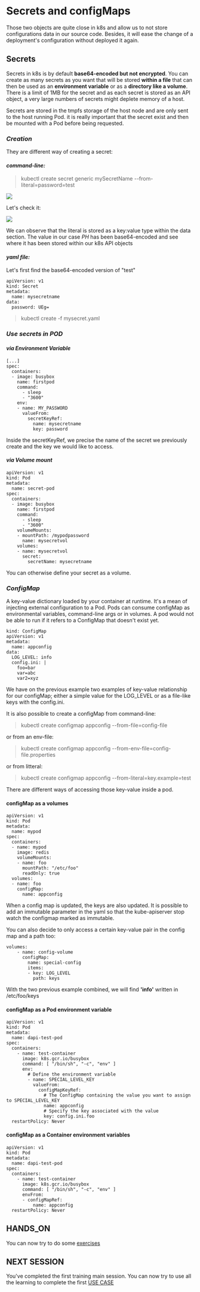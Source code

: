# **Secrets and configMaps**

Those two objects are quite close in k8s and allow us to not store configurations data in our source code. Besides, it will ease the change of a deployment's configuration without deployed it again.



## Secrets

Secrets in k8s is by default **base64-encoded but not encrypted**. You can create as many secrets as you want that will be stored **within a file** that can then be used as an **environment variable** or as a **directory like a volume**. There is a limit of 1MB for the secret and as each secret is stored as an API object, a very large numbers of secrets might deplete memory of a host.

Secrets are stored in the tmpfs storage of the host node and are only sent to the host running Pod. it is really important that the secret exist and then be mounted with a Pod before being requested.

### *Creation*

They are different way of creating a secret:

#### *command-line:*
> kubectl create secret generic mySecretName --from-literal=password=test

![](./pics/secret_1.png)

Let's check it:

![](./pics/secret_2.png)

We can observe that the literal is stored as a key:value type within the data section. The value in our case *PH* has been base64-encoded and see where it has been stored within our k8s API objects

#### *yaml file:*
Let's first find the base64-encoded version of "test"

```
apiVersion: v1
kind: Secret
metadata:
  name: mysecretname
data:
  password: UEg=
```
> kubectl create -f mysecret.yaml

### *Use secrets in POD*

#### *via Environment Variable*

```
[...]
spec:
  containers:
  - image: busybox
    name: firstpod
    command:
      - sleep
      - "3600"
    env:
    - name: MY_PASSWORD
      valueFrom:
        secretKeyRef:
          name: mysecretname
          key: password
```

Inside the secretKeyRef, we precise the name of the secret we previously create and the key we would like to access.

#### *via Volume mount*

```
apiVersion: v1
kind: Pod
metadata:
  name: secret-pod
spec:
  containers:
  - image: busybox
    name: firstpod
    command:
      - sleep
      - "3600"
    volumeMounts:
    - mountPath: /mypodpassword
      name: mysecretvol
    volumes:
    - name: mysecretvol
      secret:
        secretName: mysecretname
```

You can otherwise define your secret as a volume.

### *ConfigMap*

A key-value dictionary loaded by your container at runtime. It's a mean of injecting external configuration to a Pod.
Pods can consume configMap as environmental variables, command-line args or in volumes. A pod would not be able to run if it refers to a ConfigMap that doesn't exist yet.

```
kind: ConfigMap
apiVersion: v1
metadata:
  name: appconfig
data:
  LOG_LEVEL: info
  config.ini: |
    foo=bar
    var=abc
    var2=xyz
```

We have on the previous example two examples of key-value relationship for our configMap; either a simple value for the LOG_LEVEL or as a file-like keys with the config.ini.

It is also possible to create a configMap from command-line:
> kubectl create configmap appconfig --from-file=config-file

or from an env-file:
> kubectl create configmap appconfig --from-env-file=config-file.properties

or from litteral:
> kubectl create configmap appconfig --from-literal=key.example=test

There are different ways of accessing those key-value inside a pod.

#### configMap as a volumes

```
apiVersion: v1
kind: Pod
metadata:
  name: mypod
spec:
  containers:
  - name: mypod
    image: redis
    volumeMounts:
    - name: foo
      mountPath: "/etc/foo"
      readOnly: true
  volumes:
  - name: foo
    configMap:
      name: appconfig
```

When a config map is updated, the keys are also updated. It is possible to add an immutable parameter in the yaml so that the kube-apiserver stop watch the configmap marked as immutable.

You can also decide to only access a certain key-value pair in the config map and a path too:
```
volumes:
    - name: config-volume
      configMap:
        name: special-config
        items:
        - key: LOG_LEVEL
          path: keys
```

With the two previous example combined, we will find **'info'** written in /etc/foo/keys

#### configMap as a Pod environment variable

```
apiVersion: v1
kind: Pod
metadata:
  name: dapi-test-pod
spec:
  containers:
    - name: test-container
      image: k8s.gcr.io/busybox
      command: [ "/bin/sh", "-c", "env" ]
      env:
        # Define the environment variable
        - name: SPECIAL_LEVEL_KEY
          valueFrom:
            configMapKeyRef:
              # The ConfigMap containing the value you want to assign to SPECIAL_LEVEL_KEY
              name: appconfig
              # Specify the key associated with the value
              key: config.ini.foo
  restartPolicy: Never
  ```

#### configMap as a Container environment variables

```
apiVersion: v1
kind: Pod
metadata:
  name: dapi-test-pod
spec:
  containers:
    - name: test-container
      image: k8s.gcr.io/busybox
      command: [ "/bin/sh", "-c", "env" ]
      envFrom:
      - configMapRef:
          name: appconfig
  restartPolicy: Never
```

## HANDS_ON

You can now try to do some [exercises](./secrets_exos.md)

## NEXT SESSION

You've completed the first training main session. You can now try to use all the learning to complete the first [USE CASE](../USE_CASES/a-carrefour/README.md)
